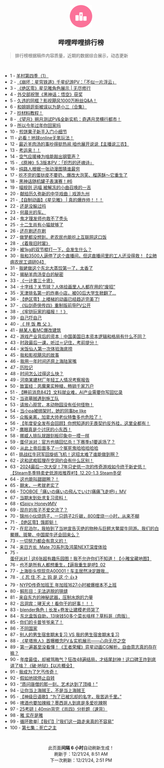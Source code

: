 <div align="center">
    <img src="./assets/icon_rank.png" alt="logo" />
    <h2>哔哩哔哩排行榜</h>
</div>

> 排行榜根据稿件内容质量，近期的数据综合展示，动态更新

<br />

<ul><li><span>1 - <a href=https://www.bilibili.com/BV12SkuYUEz9 target=_blank>羊村第四季（1）</a></span></li><li><span>2 - <a href=https://www.bilibili.com/BV12xkMYjEio target=_blank>《崩坏：星穹铁道》千星纪游PV：「不似一片浮云」</a></span></li><li><span>3 - <a href=https://www.bilibili.com/BV1kzrfY1EM3 target=_blank>《绝区零》星见雅角色展示&nbsp;|&nbsp;无尽修行</a></span></li><li><span>4 - <a href=https://www.bilibili.com/BV1xLkwYfEXG target=_blank>外交部祝贺《黑神话：悟空》获奖</a></span></li><li><span>5 - <a href=https://www.bilibili.com/BV1rEknYzEmf target=_blank>久违的同框？影视飓风1000万粉丝Q&amp;A！</a></span></li><li><span>6 - <a href=https://www.bilibili.com/BV1QfkJYpEuK target=_blank>和姐姐逛街被误以为是小三（合集）</a></span></li><li><span>7 - <a href=https://www.bilibili.com/BV1hukBYzEuU target=_blank>抄材料教程！</a></span></li><li><span>8 - <a href=https://www.bilibili.com/BV1qsknYvEfD target=_blank>《望月》朔月测试PV&amp;全新实机：奇遇月灵横行都市！</a></span></li><li><span>9 - <a href=https://www.bilibili.com/BV1DvkTYnEzS target=_blank>所以今年过年你回家吗</a></span></li><li><span>10 - <a href=https://www.bilibili.com/BV1RhknYhEFe target=_blank>煎饼果子新手入门小细节</a></span></li><li><span>11 - <a href=https://www.bilibili.com/BV1ApkmYQEXc target=_blank>必看！地球online无氪玩法！</a></span></li><li><span>12 - <a href=https://www.bilibili.com/BV1UekAYvEqm target=_blank>最近羊肉汤的事吵得挺热闹&nbsp;咱也展开说说【主播说三农】</a></span></li><li><span>13 - <a href=https://www.bilibili.com/BV1jqkwYyE5y target=_blank>考运来！！</a></span></li><li><span>14 - <a href=https://www.bilibili.com/BV1v5kHYwEeU target=_blank>空气应援棒为啥能敲出钢管声？</a></span></li><li><span>15 - <a href=https://www.bilibili.com/BV1KLk1YUEPn target=_blank>《原神》5.3版本PV：「炽烈的还魂诗」</a></span></li><li><span>16 - <a href=https://www.bilibili.com/BV16UkcY7Eu1 target=_blank>纯路人根据一张动漫图猜谁最穷</a></span></li><li><span>17 - <a href=https://www.bilibili.com/BV12hkcYfErt target=_blank>吃不完的蛋挞皮不要扔，爆改大泡芙、榴莲酥～它重生了</a></span></li><li><span>18 - <a href=https://www.bilibili.com/BV1AvrfYJEgW target=_blank>黑神话随机罐子表演赛！#6</a></span></li><li><span>19 - <a href=https://www.bilibili.com/BV18GkBYqEzK target=_blank>喵规则&nbsp;迅喵&nbsp;被解冻的小曲召唤的一吉</a></span></li><li><span>20 - <a href=https://www.bilibili.com/BV1HWkwYWETx target=_blank>献给历久弥新的中华戏曲｜戏游九州</a></span></li><li><span>21 - <a href=https://www.bilibili.com/BV1gkkFYYE3D target=_blank>【自制动画】《星见雅》&nbsp;|&nbsp;真的爆炸帅！！！</a></span></li><li><span>22 - <a href=https://www.bilibili.com/BV1yMkEYBEPR target=_blank>还是没躲过吗</a></span></li><li><span>23 - <a href=https://www.bilibili.com/BV1mPkEY3Esa target=_blank>何晨光的车。</a></span></li><li><span>24 - <a href=https://www.bilibili.com/BV1LUkMYhEny target=_blank>鬼才理发师也救不了秃头</a></span></li><li><span>25 - <a href=https://www.bilibili.com/BV1RPkKYXEei target=_blank>十二生肖有小猫就够了</a></span></li><li><span>26 - <a href=https://www.bilibili.com/BV1KykTYLEDm target=_blank>还在刷还在刷</a></span></li><li><span>27 - <a href=https://www.bilibili.com/BV1qSkcY2EqC target=_blank>做梦都没想到，老农民也能吃上互联网这口饭</a></span></li><li><span>28 - <a href=https://www.bilibili.com/BV1AckcYnE8f target=_blank>《着我旧时裳》</a></span></li><li><span>29 - <a href=https://www.bilibili.com/BV16wkgY6E3X target=_blank>被1kg的双节棍打一下，会发生什么？</a></span></li><li><span>30 - <a href=https://www.bilibili.com/BV1T2kuYQEAc target=_blank>我和3500人逼停了这个直播间，但这直播间里的工人还没得救！【尘肺病农民工调研04】</a></span></li><li><span>31 - <a href=https://www.bilibili.com/BV1iikwYLEio target=_blank>我姥做这个东北大蒸饺第一了，太香了</a></span></li><li><span>32 - <a href=https://www.bilibili.com/BV1MhkAYBE67 target=_blank>揭秘羊肉汤变白的秘密</a></span></li><li><span>33 - <a href=https://www.bilibili.com/BV1awkwYBE6q target=_blank>《一计害三十贤》</a></span></li><li><span>34 - <a href=https://www.bilibili.com/BV1e7kGYMEJ7 target=_blank>十字线？关节球？人体绘画里人人都在用的“废招”</a></span></li><li><span>35 - <a href=https://www.bilibili.com/BV1vfkcY6EPZ target=_blank>天津排名第一的炸串小店，被00后大学生掀翻了…</a></span></li><li><span>36 - <a href=https://www.bilibili.com/BV1H4kwYHEMH target=_blank>【绝区零】上楼梯的动画已经趋近完美了!</a></span></li><li><span>37 - <a href=https://www.bilibili.com/BV1FjkEYPEZM target=_blank>《仙剑奇侠传四》重制版前导PV公开</a></span></li><li><span>38 - <a href=https://www.bilibili.com/BV1qDrfYMEKo target=_blank>《牢铠玩家的福报！！》</a></span></li><li><span>39 - <a href=https://www.bilibili.com/BV1MmkFYFEXS target=_blank>自己吓自己</a></span></li><li><span>40 - <a href=https://www.bilibili.com/BV1JSkGYjECF target=_blank>《&nbsp;拌&nbsp;饭&nbsp;教&nbsp;父&nbsp;》</a></span></li><li><span>41 - <a href=https://www.bilibili.com/BV19SkJYbERb target=_blank>赫某人看MC爆改建筑</a></span></li><li><span>42 - <a href=https://www.bilibili.com/BV1K8rfYXE99 target=_blank>游戏产业背后的资本｜中国美国日本资本逻辑和格局有什么不同？</a></span></li><li><span>43 - <a href=https://www.bilibili.com/BV1oXkcYyExV target=_blank>时政最后一课，听过＝记住，考前提分！</a></span></li><li><span>44 - <a href=https://www.bilibili.com/BV1TskJY2E5L target=_blank>米饭仙人第一次体验海底捞</a></span></li><li><span>45 - <a href=https://www.bilibili.com/BV1yTkEYuExz target=_blank>我和影视飓风的故事</a></span></li><li><span>46 - <a href=https://www.bilibili.com/BV1qnkEY8EZX target=_blank>我用一年时间还原上海陆家嘴</a></span></li><li><span>47 - <a href=https://www.bilibili.com/BV1XPkwYTEjv target=_blank>历险记</a></span></li><li><span>48 - <a href=https://www.bilibili.com/BV1uKkpY4EAD target=_blank>时间怎么过得这么快？</a></span></li><li><span>49 - <a href=https://www.bilibili.com/BV1d8kuYaEBq target=_blank>河南某建材厂年轻工人情况考察报告</a></span></li><li><span>50 - <a href=https://www.bilibili.com/BV1VDkMYFE2q target=_blank>致富经：恶魔果实种植，畅销千家万户</a></span></li><li><span>51 - <a href=https://www.bilibili.com/BV1k7knYgEZd target=_blank>【睡前消息842】文科就业难，AI产业需要你写回忆录</a></span></li><li><span>52 - <a href=https://www.bilibili.com/BV1iqBFYwEGk target=_blank>当盗墓贼遇到施工队</a></span></li><li><span>53 - <a href=https://www.bilibili.com/BV1HpkFYjEFJ target=_blank>请放心观赏，本动物园没有任何怪物！</a></span></li><li><span>54 - <a href=https://www.bilibili.com/BV1o4kuYeEkn target=_blank>当小pa被绑架时，她的同事be&nbsp;like</a></span></li><li><span>55 - <a href=https://www.bilibili.com/BV1hPkwYTEzJ target=_blank>众叛亲离，加拿大帅老伙特鲁多也危险了！</a></span></li><li><span>56 - <a href=https://www.bilibili.com/BV1AYkJY3EzU target=_blank>【年度安全发布会回顾】你想知道的无畏契约反外挂，这里全都有！</a></span></li><li><span>57 - <a href=https://www.bilibili.com/BV1XckwYuEYB target=_blank>鹰眼真是个讨厌的小东西！</a></span></li><li><span>58 - <a href=https://www.bilibili.com/BV1jNkJY8EtQ target=_blank>挪威人排队就跟刻板印象中一摸一样</a></span></li><li><span>59 - <a href=https://www.bilibili.com/BV1KuknY2EqA target=_blank>蛋仔派对：官方也搞回忆杀！下赛季s1要返场了？</a></span></li><li><span>60 - <a href=https://www.bilibili.com/BV1REkAY1EzD target=_blank>从此上帝后面多了一个冤死鬼哈哈哈哈哈</a></span></li><li><span>61 - <a href=https://www.bilibili.com/BV1PYkJY3Emu target=_blank>挑战红牛冠军回旋纸飞机！这招太难了谁能做到啊？</a></span></li><li><span>62 - <a href=https://www.bilibili.com/BV1yjkFYnEw5 target=_blank>这和武痴狐狸在空洞约会有什么区别！</a></span></li><li><span>63 - <a href=https://www.bilibili.com/BV1rRkrYvEn8 target=_blank>2024最后一次大促！7年只史低一次的传奇游戏如今终于新史低！【Steam冬季特卖史低游戏推荐#1】12.20-1.3&nbsp;Steam冬促</a></span></li><li><span>64 - <a href=https://www.bilibili.com/BV1PXkuYmEBr target=_blank>这也能叫甜甜圈？！</a></span></li><li><span>65 - <a href=https://www.bilibili.com/BV1KekHYEEgt target=_blank>期末，一考就老实了</a></span></li><li><span>66 - <a href=https://www.bilibili.com/BV1gzBNYKEmH target=_blank>TOOBOE「痛いの痛いの飛んでいけ(痛痛飞走吧)」MV</a></span></li><li><span>67 - <a href=https://www.bilibili.com/BV1vfkcY6EPH target=_blank>当期末到处求复习资料！</a></span></li><li><span>68 - <a href=https://www.bilibili.com/BV1CYrfYSEex target=_blank>《Spicy&nbsp;Honey》MV</a></span></li><li><span>69 - <a href=https://www.bilibili.com/BV1ZCkJYYEBD target=_blank>现在的孩子不爱交流了？</a></span></li><li><span>70 - <a href=https://www.bilibili.com/BV1tHkJYUELz target=_blank>锦州小伙烧鸽子，一只鸽子2斤碳，800度烧一小时，从来不糊</a></span></li><li><span>71 - <a href=https://www.bilibili.com/BV1TUkFYbEJb target=_blank>【绝区零】饿即斩！</a></span></li><li><span>72 - <a href=https://www.bilibili.com/BV1LtrZYNEnz target=_blank>在尼泊尔，我拍到了当地宣告灭绝的物种与巨鳄大鳖犀牛同游。我们的白鱀豚、斑鳖、中国犀牛还会回来么？</a></span></li><li><span>73 - <a href=https://www.bilibili.com/BV1AZkuY5ELE target=_blank>一切努力都会有意义的！</a></span></li><li><span>74 - <a href=https://www.bilibili.com/BV1i3kgYeE5T target=_blank>来日方长&nbsp;&nbsp;Mate&nbsp;70系列及鸿蒙NEXT深度体验</a></span></li><li><span>75 - <a href=https://www.bilibili.com/BV1awkwYBEdK target=_blank>蛋仔派对&nbsp;|&nbsp;这6张超有趣乐园图！我不允许你们不知道！【小雅宝藏地图】</a></span></li><li><span>76 - <a href=https://www.bilibili.com/BV113knY5EoD target=_blank>也不是所有人都想重生，【逼我重生是吧】02</a></span></li><li><span>77 - <a href=https://www.bilibili.com/BV1Z4kuYeEba target=_blank>上海街头惊现京A00001！车主居然决定跟我…</a></span></li><li><span>78 - <a href=https://www.bilibili.com/BV1jkkKYoEdA target=_blank>《&nbsp;忍&nbsp;住&nbsp;不&nbsp;上&nbsp;钩&nbsp;是&nbsp;这&nbsp;个&nbsp;👍&nbsp;》</a></span></li><li><span>79 - <a href=https://www.bilibili.com/BV1rdkuYyEZc target=_blank>NYPD传奇加班王&nbsp;年加班1627小时被爆根本不上班</a></span></li><li><span>80 - <a href=https://www.bilibili.com/BV1T5k1YJEFp target=_blank>鲀形目：无法逃脱的狭缝</a></span></li><li><span>81 - <a href=https://www.bilibili.com/BV1PYrfYDEqq target=_blank>来自东方的神秘武器，压制水炮的力量</a></span></li><li><span>82 - <a href=https://www.bilibili.com/BV1KTkCYjEmN target=_blank>吕洞宾：哮天犬！看你干的好事！！！</a></span></li><li><span>83 - <a href=https://www.bilibili.com/BV1mKknYmEQi target=_blank>blender角色丨长发+卷发让建模老师哭了</a></span></li><li><span>84 - <a href=https://www.bilibili.com/BV1SCkuYXEuv target=_blank>东北盒饭自助，13块钱50多个菜长啥样？草料哥（肉版）</a></span></li><li><span>85 - <a href=https://www.bilibili.com/BV1rRkTYqEFY target=_blank>你们的卡普爷爷来了！</a></span></li><li><span>86 - <a href=https://www.bilibili.com/BV1bTkFY4Ebj target=_blank>不同国家</a></span></li><li><span>87 - <a href=https://www.bilibili.com/BV1ejkgYcEVo target=_blank>别人的男生宿舍期末复习&nbsp;VS&nbsp;我的男生宿舍期末复习</a></span></li><li><span>88 - <a href=https://www.bilibili.com/BV1dfqBYqEm3 target=_blank>《星塔旅人》首曝概念PV＆实机展示——心向无尽之空</a></span></li><li><span>89 - <a href=https://www.bilibili.com/BV1A5kuYCEtg target=_blank>第一遍甚至没看懂！《王者荣耀》弈星动画CG解析，自由意志真的存在嘛？</a></span></li><li><span>90 - <a href=https://www.bilibili.com/BV1fZkTYvEB6 target=_blank>年度最佳，却被骂晦气？狂改48遍结局，才结尾封神！这口碑王炸到底讲了啥？《破·地狱》【以片概全】</a></span></li><li><span>91 - <a href=https://www.bilibili.com/BV1DxkcYAEzq target=_blank>我成为了乞丐传奇！</a></span></li><li><span>92 - <a href=https://www.bilibili.com/BV1YZkcY3EX3 target=_blank>假如地球停止自转</a></span></li><li><span>93 - <a href=https://www.bilibili.com/BV1QmkLY5ESw target=_blank>“质问唐僧的那一刻，艺术达到了顶峰！”</a></span></li><li><span>94 - <a href=https://www.bilibili.com/BV1QvkTYnEhB target=_blank>让你当上海贼王，不是当上海贼王</a></span></li><li><span>95 - <a href=https://www.bilibili.com/BV1LhrZYAERS target=_blank>【神级日语歌】“为了已被忘却的名字，我苦追千里。”</a></span></li><li><span>96 - <a href=https://www.bilibili.com/BV1nvk6Y8Eh9 target=_blank>啤酒也要加辣椒？墨西哥人到底是多爱吃辣啊</a></span></li><li><span>97 - <a href=https://www.bilibili.com/BV1jdkcYCEaK target=_blank>25考研丨40min背完《肖四》分析题（速背）</a></span></li><li><span>98 - <a href=https://www.bilibili.com/BV18NkFYZEc1 target=_blank>雅&nbsp;实在是雅</a></span></li><li><span>99 - <a href=https://www.bilibili.com/BV18ikEYJEff target=_blank>循环歌单|【我们】|“我们这一路走来真的不容易”</a></span></li><li><span>100 - <a href=https://www.bilibili.com/BV19fkcY6EMU target=_blank>第七集：死亡之主</a></span></li></ul>

<br />

<p align=center>此页面<strong>间隔 6 小时</strong>自动刷新生成！<br>刷新于：12/21/24, 8:51 AM<br>下一次刷新：12/21/24, 2:51 PM</p>
